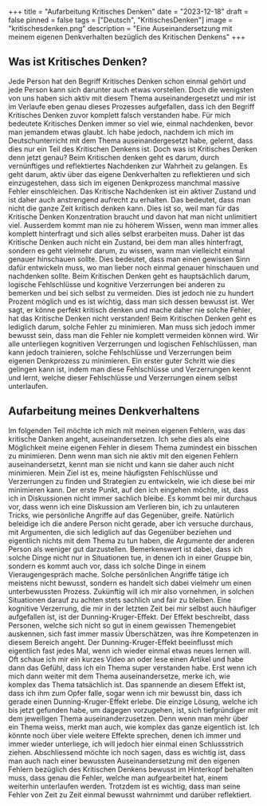 +++
title = "Aufarbeitung Kritisches Denken"
date = "2023-12-18"
draft = false
pinned = false
tags = ["Deutsch", "KritischesDenken"]
image = "kritischesdenken.png"
description = "Eine Auseinandersetzung mit meinem eigenen Denkverhalten bezüglich des Kritischen Denkens"
+++
## Was ist Kritisches Denken?

Jede Person hat den Begriff Kritisches Denken schon einmal gehört und jede Person kann sich darunter auch etwas vorstellen. Doch die wenigsten von uns haben sich aktiv mit diesem Thema auseinandergesetzt und mir ist im Verlaufe eben genau dieses Prozesses aufgefallen, dass ich den Begriff Kritisches Denken zuvor komplett falsch verstanden habe. Für mich bedeutete Kritisches Denken immer so viel wie, einmal nachdenken, bevor man jemandem etwas glaubt. Ich habe jedoch, nachdem ich mich im Deutschunterricht mit dem Thema auseinandergesetzt habe, gelernt, dass dies nur ein Teil des Kritischen Denkens ist. Doch was ist Kritisches Denken denn jetzt genau? Beim Kritischen denken geht es darum, durch vernünftiges und reflektiertes Nachdenken zur Wahrheit zu gelangen. Es geht darum, aktiv über das eigene Denkverhalten zu reflektieren und sich einzugestehen, dass sich im eigenen Denkprozess manchmal massive Fehler einschleichen. Das Kritische Nachdenken ist ein aktiver Zustand und ist daher auch anstrengend aufrecht zu erhalten. Das bedeutet, dass man nicht die ganze Zeit kritisch denken kann. Dies ist so, weil man für das Kritische Denken Konzentration braucht und davon hat man nicht unlimitiert viel. Ausserdem kommt man nie zu höherem Wissen, wenn man immer alles komplett hinterfragt und sich alles selbst erarbeiten muss. Daher ist das Kritische Denken auch nicht ein Zustand, bei dem man alles hinterfragt, sondern es geht vielmehr darum, zu wissen, wann man vielleicht einmal genauer hinschauen sollte. Dies bedeutet, dass man einen gewissen Sinn dafür entwickeln muss, wo man lieber noch einmal genauer hinschauen und nachdenken sollte. Beim Kritischen Denken geht es hauptsächlich darum, logische Fehlschlüsse und kognitive Verzerrungen bei anderen zu bemerken und bei sich selbst zu vermeiden. Dies ist jedoch nie zu hundert Prozent möglich und es ist wichtig, dass man sich dessen bewusst ist. Wer sagt, er könne perfekt kritisch denken und mache daher nie solche Fehler, hat das Kritische Denken nicht verstanden! Beim Kritischen Denken geht es lediglich darum, solche Fehler zu minimieren. Man muss sich jedoch immer bewusst sein, dass man die Fehler nie komplett vermeiden können wird. Wir alle unterliegen kognitiven Verzerrungen und logischen Fehlschlüssen, man kann jedoch trainieren, solche Fehlschlüsse und Verzerrungen beim eigenen Denkprozess zu minimieren. Ein erster guter Schritt wie dies gelingen kann ist, indem man diese Fehlschlüsse und Verzerrungen kennt und lernt, welche dieser Fehlschlüsse und Verzerrungen einem selbst unterlaufen.

## Aufarbeitung meines Denkverhaltens


Im folgenden Teil möchte ich mich mit meinen eigenen Fehlern, was das kritische Danken angeht, auseinandersetzen. Ich sehe dies als eine Möglichkeit meine eigenen Fehler in diesem Thema zumindest ein bisschen zu minimieren. Denn wenn man sich nie aktiv mit den eigenen Fehlern auseinandersetzt, kennt man sie nicht und kann sie daher auch nicht minimieren. Mein Ziel ist es, meine häufigsten Fehlschlüsse und Verzerrungen zu finden und Strategien zu entwickeln, wie ich diese bei mir minimieren kann. Der erste Punkt, auf den ich eingehen möchte, ist, dass ich in Diskussionen nicht immer sachlich bleibe. Es kommt bei mir durchaus vor, dass wenn ich eine Diskussion am Verlieren bin, ich zu unlauteren Tricks, wie persönliche Angriffe auf das Gegenüber, greife. Natürlich beleidige ich die andere Person nicht gerade, aber ich versuche durchaus, mit Argumenten, die sich lediglich auf das Gegenüber beziehen und eigentlich nichts mit dem Thema zu tun haben, die Argumente der anderen Person als weniger gut darzustellen. Bemerkenswert ist dabei, dass ich solche Dinge nicht nur in Situationen tue, in denen ich in einer Gruppe bin, sondern es kommt auch vor, dass ich solche Dinge in einem Vieraugengespräch mache. Solche persönlichen Angriffe tätige ich meistens nicht bewusst, sondern es handelt sich dabei vielmehr um einen unterbewussten Prozess. Zukünftig will ich mir also vornehmen, in solchen Situationen darauf zu achten stets sachlich und fair zu bleiben. Eine kognitive Verzerrung, die mir in der letzten Zeit bei mir selbst auch häufiger aufgefallen ist, ist der Dunning-Kruger-Effekt. Der Effekt beschreibt, dass Personen, welche sich nicht so gut in einem gewissen Themengebiet auskennen, sich fast immer massiv Überschätzen, was ihre Kompetenzen in diesem Bereich angeht. Der Dunning-Kruger-Effekt beeinflusst mich eigentlich fast jedes Mal, wenn ich wieder einmal etwas neues lernen will. Oft schaue ich mir ein kurzes Video an oder lese einen Artikel und habe dann das Gefühl, dass ich ein Thema super verstanden habe. Erst wenn ich mich dann weiter mit dem Thema auseinandersetze, merke ich, wie komplex das Thema tatsächlich ist. Das spannende an diesem Effekt ist, dass ich ihm zum Opfer falle, sogar wenn ich mir bewusst bin, dass ich gerade einen Dunning-Kruger-Effekt erlebe. Die einzige Lösung, welche ich bis jetzt gefunden habe, um dagegen vorzugehen, ist, sich tiefgründiger mit dem jeweiligen Thema auseinanderzusetzen. Denn wenn man mehr über ein Thema weiss, merkt man auch, wie komplex das ganze eigentlich ist.
Ich könnte noch über viele weitere Effekte sprechen, denen ich immer und immer wieder unterliege, ich will jedoch hier einmal einen Schlussstrich ziehen. Abschliessend möchte ich noch sagen, dass es wichtig ist, dass man auch nach einer bewussten Auseinandersetzung mit den eigenen Fehlern bezüglich des Kritischen Denkens bewusst im Hinterkopf behalten muss, dass genau die Fehler, welche man aufgearbeitet hat, einem weiterhin unterlaufen werden. Trotzdem ist es wichtig, dass man seine Fehler von Zeit zu Zeit einmal bewusst wahrnimmt und darüber reflektiert.